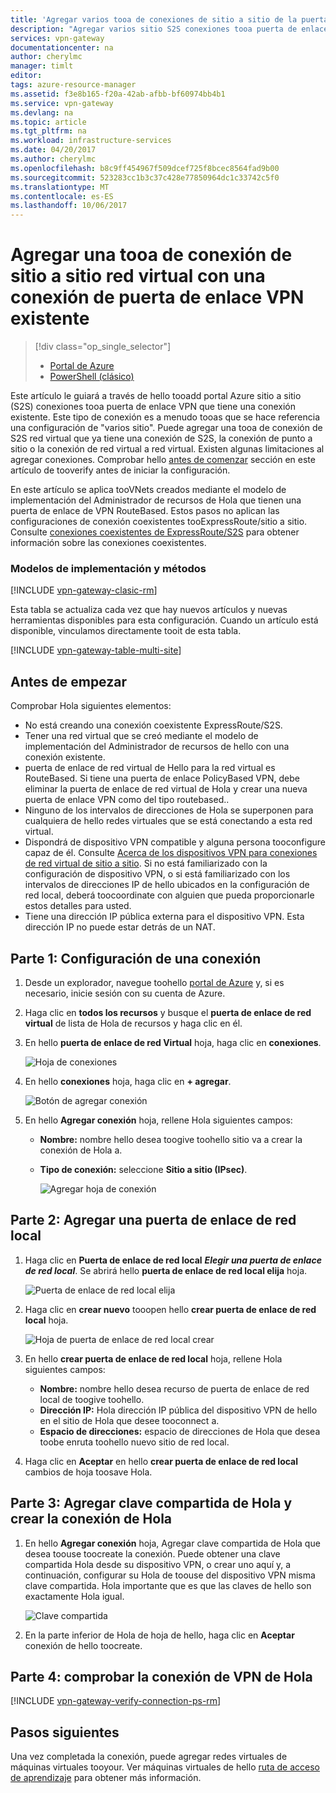 ```yaml
---
title: 'Agregar varios tooa de conexiones de sitio a sitio de la puerta de enlace VPN red virtual: Portal de Azure: Administrador de recursos | Documentos de Microsoft'
description: "Agregar varios sitio S2S conexiones tooa puerta de enlace VPN que tiene una conexión existente"
services: vpn-gateway
documentationcenter: na
author: cherylmc
manager: timlt
editor: 
tags: azure-resource-manager
ms.assetid: f3e8b165-f20a-42ab-afbb-bf60974bb4b1
ms.service: vpn-gateway
ms.devlang: na
ms.topic: article
ms.tgt_pltfrm: na
ms.workload: infrastructure-services
ms.date: 04/20/2017
ms.author: cherylmc
ms.openlocfilehash: b8c9ff454967f509dcef725f8bcec8564fad9b00
ms.sourcegitcommit: 523283cc1b3c37c428e77850964dc1c33742c5f0
ms.translationtype: MT
ms.contentlocale: es-ES
ms.lasthandoff: 10/06/2017
---
```

# <a name="add-a-site-to-site-connection-tooa-vnet-with-an-existing-vpn-gateway-connection"></a>Agregar una tooa de conexión de sitio a sitio red virtual con una conexión de puerta de enlace VPN existente

> [!div class="op_single_selector"]
> * [Portal de Azure](vpn-gateway-howto-multi-site-to-site-resource-manager-portal.md)
> * [PowerShell (clásico)](vpn-gateway-multi-site.md)
>
> 

Este artículo le guiará a través de hello tooadd portal Azure sitio a sitio (S2S) conexiones tooa puerta de enlace VPN que tiene una conexión existente. Este tipo de conexión es a menudo tooas que se hace referencia una configuración de "varios sitio". Puede agregar una tooa de conexión de S2S red virtual que ya tiene una conexión de S2S, la conexión de punto a sitio o la conexión de red virtual a red virtual. Existen algunas limitaciones al agregar conexiones. Comprobar hello [antes de comenzar](#before) sección en este artículo de tooverify antes de iniciar la configuración. 

En este artículo se aplica tooVNets creados mediante el modelo de implementación del Administrador de recursos de Hola que tienen una puerta de enlace de VPN RouteBased. Estos pasos no aplican las configuraciones de conexión coexistentes tooExpressRoute/sitio a sitio. Consulte [conexiones coexistentes de ExpressRoute/S2S](../expressroute/expressroute-howto-coexist-resource-manager.md) para obtener información sobre las conexiones coexistentes.

### <a name="deployment-models-and-methods"></a>Modelos de implementación y métodos
[!INCLUDE [vpn-gateway-clasic-rm](../../includes/vpn-gateway-classic-rm-include.md)]

Esta tabla se actualiza cada vez que hay nuevos artículos y nuevas herramientas disponibles para esta configuración. Cuando un artículo está disponible, vinculamos directamente tooit de esta tabla.

[!INCLUDE [vpn-gateway-table-multi-site](../../includes/vpn-gateway-table-multisite-include.md)]

## <a name="before"></a>Antes de empezar
Comprobar Hola siguientes elementos:

* No está creando una conexión coexistente ExpressRoute/S2S.
* Tener una red virtual que se creó mediante el modelo de implementación del Administrador de recursos de hello con una conexión existente.
* puerta de enlace de red virtual de Hello para la red virtual es RouteBased. Si tiene una puerta de enlace PolicyBased VPN, debe eliminar la puerta de enlace de red virtual de Hola y crear una nueva puerta de enlace VPN como del tipo routebased..
* Ninguno de los intervalos de direcciones de Hola se superponen para cualquiera de hello redes virtuales que se está conectando a esta red virtual.
* Dispondrá de dispositivo VPN compatible y alguna persona tooconfigure capaz de él. Consulte [Acerca de los dispositivos VPN para conexiones de red virtual de sitio a sitio](vpn-gateway-about-vpn-devices.md). Si no está familiarizado con la configuración de dispositivo VPN, o si está familiarizado con los intervalos de direcciones IP de hello ubicados en la configuración de red local, deberá toocoordinate con alguien que pueda proporcionarle estos detalles para usted.
* Tiene una dirección IP pública externa para el dispositivo VPN. Esta dirección IP no puede estar detrás de un NAT.

## <a name="part1"></a>Parte 1: Configuración de una conexión
1. Desde un explorador, navegue toohello [portal de Azure](http://portal.azure.com) y, si es necesario, inicie sesión con su cuenta de Azure.
2. Haga clic en **todos los recursos** y busque el **puerta de enlace de red virtual** de lista de Hola de recursos y haga clic en él.
3. En hello **puerta de enlace de red Virtual** hoja, haga clic en **conexiones**.
   
    ![Hoja de conexiones](./media/vpn-gateway-howto-multi-site-to-site-resource-manager-portal/connectionsblade.png "Hoja de conexiones")<br>
4. En hello **conexiones** hoja, haga clic en **+ agregar**.
   
    ![Botón de agregar conexión](./media/vpn-gateway-howto-multi-site-to-site-resource-manager-portal/addbutton.png "botón de agregar conexión")<br>
5. En hello **Agregar conexión** hoja, rellene Hola siguientes campos:
   
   * **Nombre:** nombre hello desea toogive toohello sitio va a crear la conexión de Hola a.
   * **Tipo de conexión:** seleccione **Sitio a sitio (IPsec)**.
     
     ![Agregar hoja de conexión](./media/vpn-gateway-howto-multi-site-to-site-resource-manager-portal/addconnectionblade.png "hoja de agregar conexión")<br>

## <a name="part2"></a>Parte 2: Agregar una puerta de enlace de red local
1. Haga clic en **Puerta de enlace de red local** ***Elegir una puerta de enlace de red local***. Se abrirá hello **puerta de enlace de red local elija** hoja.
   
    ![Puerta de enlace de red local elija](./media/vpn-gateway-howto-multi-site-to-site-resource-manager-portal/chooselng.png "elegir puerta de enlace de red local")<br>
2. Haga clic en **crear nuevo** tooopen hello **crear puerta de enlace de red local** hoja.
   
    ![Hoja de puerta de enlace de red local crear](./media/vpn-gateway-howto-multi-site-to-site-resource-manager-portal/createlngblade.png "crear puerta de enlace de red local")<br>
3. En hello **crear puerta de enlace de red local** hoja, rellene Hola siguientes campos:
   
   * **Nombre:** nombre hello desea recurso de puerta de enlace de red local de toogive toohello.
   * **Dirección IP:** Hola dirección IP pública del dispositivo VPN de hello en el sitio de Hola que desee tooconnect a.
   * **Espacio de direcciones:** espacio de direcciones de Hola que desea toobe enruta toohello nuevo sitio de red local.
4. Haga clic en **Aceptar** en hello **crear puerta de enlace de red local** cambios de hoja toosave Hola.

## <a name="part3"></a>Parte 3: Agregar clave compartida de Hola y crear la conexión de Hola
1. En hello **Agregar conexión** hoja, Agregar clave compartida de Hola que desea toouse toocreate la conexión. Puede obtener una clave compartida Hola desde su dispositivo VPN, o crear uno aquí y, a continuación, configurar su Hola de toouse del dispositivo VPN misma clave compartida. Hola importante que es que las claves de hello son exactamente Hola igual.
   
    ![Clave compartida](./media/vpn-gateway-howto-multi-site-to-site-resource-manager-portal/sharedkey.png "Clave compartida")<br>
2. En la parte inferior de Hola de hoja de hello, haga clic en **Aceptar** conexión de hello toocreate.

## <a name="part4"></a>Parte 4: comprobar la conexión de VPN de Hola


[!INCLUDE [vpn-gateway-verify-connection-ps-rm](../../includes/vpn-gateway-verify-connection-ps-rm-include.md)]

## <a name="next-steps"></a>Pasos siguientes

Una vez completada la conexión, puede agregar redes virtuales de máquinas virtuales tooyour. Ver máquinas virtuales de hello [ruta de acceso de aprendizaje](https://azure.microsoft.com/documentation/learning-paths/virtual-machines) para obtener más información.
